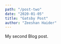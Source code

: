 ```yaml
---
path: "/post-two"
date: "2020-01-05"
title: "Gatsby Post"
author: "Zeeshan Haider"
---
```


My second Blog post.
